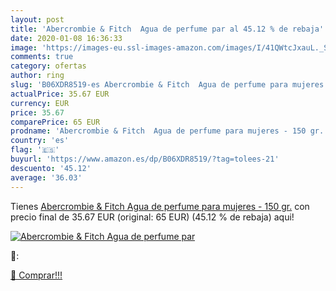 ```yaml
---
layout: post
title: 'Abercrombie & Fitch  Agua de perfume par al 45.12 % de rebaja'
date: 2020-01-08 16:36:33
image: 'https://images-eu.ssl-images-amazon.com/images/I/41QWtcJxauL._SL200_.jpg'
comments: true
category: ofertas
author: ring
slug: 'B06XDR8519-es Abercrombie & Fitch  Agua de perfume para mujeres - 150 gr.'
actualPrice: 35.67 EUR
currency: EUR
price: 35.67
comparePrice: 65 EUR
prodname: 'Abercrombie & Fitch  Agua de perfume para mujeres - 150 gr.'
country: 'es'
flag: '🇪🇸'
buyurl: 'https://www.amazon.es/dp/B06XDR8519/?tag=tolees-21'
descuento: '45.12'
average: '36.03'
---
```


Tienes [Abercrombie & Fitch  Agua de perfume para mujeres - 150 gr.](https://www.amazon.es/dp/B06XDR8519/?tag=tolees-21) con precio final de  35.67 EUR (original: 65 EUR) (45.12 %  de rebaja) aqui!

[![Abercrombie & Fitch  Agua de perfume par](https://images-eu.ssl-images-amazon.com/images/I/41QWtcJxauL._SL200_.jpg)](https://www.amazon.es/dp/B06XDR8519/?tag=tolees-21)

🔎:


[🛒 Comprar!!!](https://www.amazon.es/dp/B06XDR8519/?tag=tolees-21)
